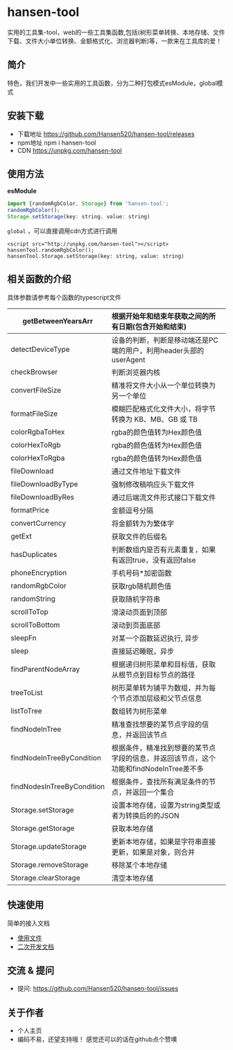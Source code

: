 <!--
 * @Date: 2023-09-20 10:16:06
 * @Description: description
-->
# hansen-tool
实用的工具集-tool，web的一些工具集函数,包括(树形菜单转换、本地存储、文件下载、文件大小单位转换、金额格式化、浏览器判断)等，一款来在工具库的爱！

## 简介
特色，我们开发中一些实用的工具函数，分为二种打包模式esModule，global模式

## 安装下载

- 下载地址 https://github.com/Hansen520/hansen-tool/releases
- npm地址 npm i hansen-tool
- CDN https://unpkg.com/hansen-tool

## 使用方法

**esModule**

```javascript
import {randomRgbColor, Storage} from 'hansen-tool';
randomRgbColor();
Storage.setStorage(key: string, value: string)
```

`global` ，可以直接调用cdn方式进行调用

```javascrip
<script src="http://unpkg.com/hansen-tool"></script>
hansenTool.randomRgbColor();
hansenTool.Storage.setStorage(key: string, value: string)
```

## 相关函数的介绍

具体参数请参考每个函数的typescript文件

| getBetweenYearsArr         | 根据开始年和结束年获取之间的所有日期(包含开始和结束)         |
| -------------------------- | :----------------------------------------------------------- |
| detectDeviceType           | 设备的判断，判断是移动端还是PC端的用户，利用header头部的userAgent |
| checkBrowser               | 判断浏览器内核                                               |
| convertFileSize            | 精准将文件大小从一个单位转换为另一个单位                     |
| formatFileSize             | 模糊匹配格式化文件大小，将字节转换为 KB、MB、GB 或 TB        |
| colorRgbaToHex             | rgba的颜色值转为Hex颜色值                                    |
| colorHexToRgb              | rgba的颜色值转为Hex颜色值                                    |
| colorHexToRgba             | rgba的颜色值转为Hex颜色值                                    |
| fileDownload               | 通过文件地址下载文件                                         |
| fileDownloadByType         | 强制修改稿响应头下载文件                                     |
| fileDownloadByRes          | 通过后端流文件形式接口下载文件                               |
| formatPrice                | 金额逗号分隔                                                 |
| convertCurrency            | 将金额转为为繁体字                                           |
| getExt                     | 获取文件的后缀名                                             |
| hasDuplicates              | 判断数组内是否有元素重复，如果有返回true，没有返回false      |
| phoneEncryption            | 手机号码*加密函数                                            |
| randomRgbColor             | 获取rgb随机颜色值                                            |
| randomString               | 获取随机字符串                                               |
| scrollToTop                | 滑滚动页面到顶部                                             |
| scrollToBottom             | 滚动到页面底部                                               |
| sleepFn                    | 对某一个函数延迟执行, 异步                                   |
| sleep                      | 直接延迟睡眠，异步                                           |
| findParentNodeArray        | 根据递归树形菜单和目标值，获取从根节点到目标节点的路径       |
| treeToList                 | 树形菜单转为铺平为数组，并为每个节点添加层级和父节点信息     |
| listToTree                 | 数组转为树形菜单                                             |
| findNodeInTree             | 精准查找想要的某节点字段的信息，并返回该节点                 |
| findNodeInTreeByCondition  | 根据条件，精准找到想要的某节点字段的信息，并返回该节点，这个功能和findNodeInTree差不多 |
| findNodesInTreeByCondition | 根据条件，查找所有满足条件的节点，并返回一个集合             |
| Storage.setStorage         | 设置本地存储，设置为string类型或者为转换后的的JSON           |
| Storage.getStorage         | 获取本地存储                                                 |
| Storage.updateStorage      | 更新本地存储，如果是字符串直接更新，如果是对象，则合并       |
| Storage.removeStorage      | 移除某个本地存储                                             |
| Storage.clearStorage       | 清空本地存储                                                 |

## 快速使用
简单的接入文档

- [使用文件](./doc/use/PEADME.md)
- [二次开发文档](./doc/dev/README.md)

## 交流 & 提问
- 提问: https://github.com/Hansen520/hansen-tool/issues

## 关于作者
- 个人主页
- 编码不易，还望支持哦！
感觉还可以的话在github点个赞噢